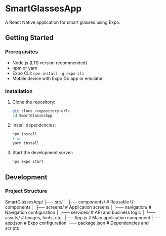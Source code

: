 # SmartGlassesApp

A React Native application for smart glasses using Expo.

## Getting Started

### Prerequisites

- Node.js (LTS version recommended)
- npm or yarn
- Expo CLI: `npm install -g expo-cli`
- Mobile device with Expo Go app or emulator

### Installation

1. Clone the repository:
   ```bash
   git clone <repository-url>
   cd SmartGlassesApp
   ```

2. Install dependencies:
   ```bash
   npm install
   # or
   yarn install
   ```

3. Start the development server:
   ```bash
   npx expo start
   ```

## Development

### Project Structure

SmartGlassesApp/
├── src/
│ ├── components/ # Reusable UI components
│ ├── screens/ # Application screens
│ ├── navigation/ # Navigation configuration
│ ├── services/ # API and business logic
│ └── assets/ # Images, fonts, etc.
├── App.js # Main application component
├── app.json # Expo configuration
└── package.json # Dependencies and scripts